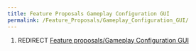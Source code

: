 ```yaml
---
title: Feature Proposals Gameplay Configuration GUI
permalink: /Feature_Proposals/Gameplay_Configuration_GUI/
---
```


1.  REDIRECT [Feature proposals/Gameplay Configuration
    GUI](Feature_proposals_Gameplay_Configuration_GUI "wikilink")